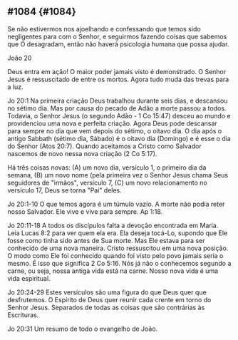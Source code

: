 ## #1084 {#1084}

Se não estivermos nos ajoelhando e confessando que temos sido negligentes para com o Senhor, e seguirmos fazendo coisas que sabemos que O desagradam, então não haverá psicologia humana que possa ajudar.

João 20

Deus entra em ação! O maior poder jamais visto é demonstrado. O Senhor Jesus é ressuscitado de entre os mortos. Agora tudo muda das trevas para a luz.

Jo 20:1 Na primeira criação Deus trabalhou durante seis dias, e descansou no sétimo dia. Mas por causa do pecado de Adão a morte passou a todos. Todavia, o Senhor Jesus (o segundo Adão - 1 Co 15:47) desceu ao mundo e providenciou uma nova e perfeita criação. Agora Deus pode descansar para sempre no dia que vem depois do sétimo, o oitavo dia. O dia após o antigo Sabbath (sétimo dia, Sábado) é o oitavo dia (Domingo) e é esse o dia do Senhor (Atos 20:7). Quando aceitamos a Cristo como Salvador nascemos de novo nessa nova criação (2 Co 5:17).

Há três coisas novas: (A) um novo dia, versículo 1, o primeiro dia da semana, (B) um novo nome (pela primeira vez o Senhor Jesus chama Seus seguidores de &quot;irmãos&quot;, versículo 7, (C) um novo relacionamento no versículo 17, Deus se torna &quot;Pai&quot; deles.

Jo 20:1-10 O que temos agora é um túmulo vazio. A morte não podia reter nosso Salvador. Ele vive e vive para sempre. Ap 1:18.

Jo 20:11-18 A todos os discípulos falta a devoção encontrada em Maria. Leia Lucas 8:2 para ver quem ela era. Ela deseja tocá-Lo, supondo que Ele fosse como tinha sido antes de Sua morte. Mas Ele estava para ser conhecido de uma nova maneira. Cristo ressuscitou em uma nova posição. O modo como Ele foi conhecido quando foi visto pelo povo jamais seria o mesmo. É isso que significa 2 Co 5:16\. Nós já não o conhecemos segundo a carne, ou seja, nossa antiga vida está na carne. Nosso nova vida é uma vida espiritual.

Jo 20:24-29 Estes versículos são uma figura do que Deus quer que desfrutemos. O Espírito de Deus quer reunir cada crente em torno do Senhor Jesus. Separados de todas as coisas que são contrárias às Escrituras.

Jo 20:31 Um resumo de todo o evangelho de João.
